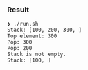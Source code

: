 ### Result

```
❯ ./run.sh
Stack: [100, 200, 300, ]
Top element: 300
Pop: 300
Pop: 200
Stack is not empty.
Stack: [100, ]
```